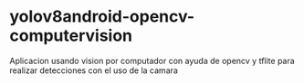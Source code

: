 # yolov8android-opencv-computervision
 Aplicacion usando vision por computador con ayuda de opencv y tflite para realizar detecciones con el uso de la camara
